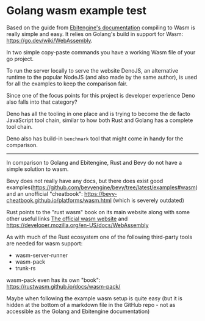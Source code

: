 # Golang wasm example test

Based on the guide from
[Ebitengine's documentation](https://ebitengine.org/en/documents/webassembly.html)
compiling to Wasm is really simple and easy. It relies on Golang's build in
support for Wasm: https://go.dev/wiki/WebAssembly.

In two simple copy-paste commands you have a working Wasm file of your go
project.

To run the server locally to serve the website DenoJS, an alternative runtime to
the popular NodeJS (and also made by the same author), is used for all the
examples to keep the comparison fair.

Since one of the focus points for this project is developer experience Deno also
falls into that category?

Deno has all the tooling in one place and is trying to become the de facto
JavaScript tool chain, similar to how both Rust and Golang has a complete tool
chain.

Deno also has build-in `benchmark` tool that might come in handy for the
comparison.

---

In comparison to Golang and Ebitengine, Rust and Bevy do not have a simple
solution to wasm.

Bevy does not really have any docs, but there does exist good
examples(https://github.com/bevyengine/bevy/tree/latest/examples#wasm) and an
unofficial "cheatbook": https://bevy-cheatbook.github.io/platforms/wasm.html
(which is severely outdated)

Rust points to the "rust wasm" book on its main website along with some other
useful links [The official wasm website](https://webassembly.org/) and
https://developer.mozilla.org/en-US/docs/WebAssembly

As with much of the Rust ecosystem one of the following third-party tools are
needed for wasm support:

- wasm-server-runner
- wasm-pack
- trunk-rs

wasm-pack even has its own "book": https://rustwasm.github.io/docs/wasm-pack/

Maybe when following the example wasm setup is quite easy (but it is hidden at
the bottom of a markdown file in the GitHub repo - not as accessible as the
Golang and Ebitengine documentation)
